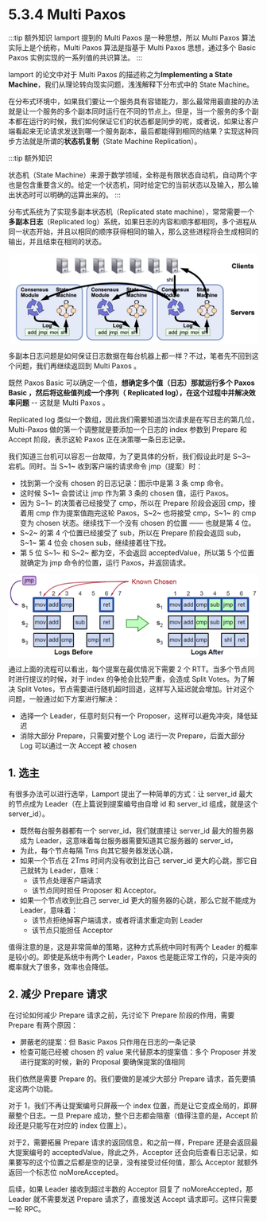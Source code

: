 # 5.3.4 Multi Paxos

:::tip 额外知识
lamport 提到的 Multi Paxos 是一种思想，所以 Multi Paxos 算法实际上是个统称，Multi Paxos 算法是指基于 Multi Paxos 思想，通过多个 Basic Paxos 实例实现的一系列值的共识算法。
:::

lamport 的论文中对于 Multi Paxos 的描述称之为**Implementing a State Machine**，我们从理论转向现实问题，浅浅解释下分布式中的 State Machine。

在分布式环境中，如果我们要让一个服务具有容错能力，那么最常用最直接的办法就是让一个服务的多个副本同时运行在不同的节点上。但是，当一个服务的多个副本都在运行的时候，我们如何保证它们的状态都是同步的呢，或者说，如果让客户端看起来无论请求发送到哪一个服务副本，最后都能得到相同的结果？实现这种同步方法就是所谓的**状态机复制**（State Machine Replication）。

:::tip 额外知识

状态机（State Machine）来源于数学领域，全称是有限状态自动机，自动两个字也是包含重要含义的。给定一个状态机，同时给定它的当前状态以及输入，那么输出状态时可以明确的运算出来的。
:::

分布式系统为了实现多副本状态机（Replicated state machine），常常需要一个**多副本日志**（Replicated log）系统，如果日志的内容和顺序都相同，多个进程从同一状态开始，并且以相同的顺序获得相同的输入，那么这些进程将会生成相同的输出，并且结束在相同的状态。

<div  align="center">
	<img src="../assets/Replicated-state-machine.webp" width = "500"  align=center />
	<p></p>
</div>

多副本日志问题是如何保证日志数据在每台机器上都一样？不过，笔者先不回到这个问题，我们再继续返回到 Multi Paxos 。

既然 Paxos Basic 可以确定一个值，**想确定多个值（日志）那就运行多个 Paxos Basic ，然后将这些值列成一个序列（ Replicated log），在这个过程中并解决效率问题** -- 这就是 Multi Paxos 。

Replicated log 类似一个数组，因此我们需要知道当次请求是在写日志的第几位，Multi-Paxos 做的第一个调整就是要添加一个日志的 index 参数到 Prepare 和 Accept 阶段，表示这轮 Paxos 正在决策哪一条日志记录。

我们知道三台机可以容忍一台故障，为了更具体的分析，我们假设此时是 S~3~ 宕机。同时。当 S~1~ 收到客户端的请求命令 jmp（提案）时：

- 找到第一个没有 chosen 的日志记录：图示中是第 3 条 cmp 命令。
- 这时候 S~1~ 会尝试让 jmp 作为第 3 条的 chosen 值，运行 Paxos。
- 因为 S~1~ 的决策者已经接受了 cmp，所以在 Prepare 阶段会返回 cmp，接着用 cmp 作为提案值跑完这轮 Paxos，S~2~ 也将接受 cmp，S~1~ 的 cmp 变为 chosen 状态。继续找下一个没有 chosen 的位置 —— 也就是第 4 位。
- S~2~ 的第 4 个位置已经接受了 sub，所以在 Prepare 阶段会返回 sub，S~1~ 第 4 位会 chosen sub，继续接着往下找。
- 第 5 位 S~1~ 和 S~2~ 都为空，不会返回 acceptedValue，所以第 5 个位置就确定为 jmp 命令的位置，运行 Paxos，并返回请求。

<div  align="center">
	<img src="../assets/multi_paxos.png" width = "650"  align=center />
	<p></p>
</div>

通过上面的流程可以看出，每个提案在最优情况下需要 2 个 RTT。当多个节点同时进行提议的时候，对于 index 的争抢会比较严重，会造成 Split Votes。为了解决 Split Votes，节点需要进行随机超时回退，这样写入延迟就会增加。针对这个问题，一般通过如下方案进行解决：

- 选择一个 Leader，任意时刻只有一个 Proposer，这样可以避免冲突，降低延迟
- 消除大部分 Prepare，只需要对整个 Log 进行一次 Prepare，后面大部分 Log 可以通过一次 Accept 被 chosen

## 1. 选主

有很多办法可以进行选举，Lamport 提出了一种简单的方式：让 server_id 最大的节点成为 Leader（在上篇说到提案编号由自增 id 和 server_id 组成，就是这个 server_id）。

- 既然每台服务器都有一个 server_id，我们就直接让 server_id 最大的服务器成为 Leader，这意味着每台服务器需要知道其它服务器的 server_id，
- 为此，每个节点每隔 Tms 向其它服务器发送心跳，
- 如果一个节点在 2Tms 时间内没有收到比自己 server_id 更大的心跳，那它自己就转为 Leader，意味：
	- 该节点处理客户端请求
	- 该节点同时担任 Proposer 和 Acceptor。
- 如果一个节点收到比自己 server_id 更大的服务器的心跳，那么它就不能成为 Leader，意味着：
	- 该节点拒绝掉客户端请求，或者将请求重定向到 Leader
	- 该节点只能担任 Acceptor

值得注意的是，这是非常简单的策略，这种方式系统中同时有两个 Leader 的概率是较小的。即使是系统中有两个 Leader，Paxos 也是能正常工作的，只是冲突的概率就大了很多，效率也会降低。

## 2. 减少 Prepare 请求

在讨论如何减少 Prepare 请求之前，先讨论下 Prepare 阶段的作用，需要 Prepare 有两个原因：

- 屏蔽老的提案：但 Basic Paxos 只作用在日志的一条记录
- 检查可能已经被 chosen 的 value 来代替原本的提案值：多个 Proposer 并发进行提案的时候，新的 Proposal 要确保提案的值相同

我们依然是需要 Prepare 的。我们要做的是减少大部分 Prepare 请求，首先要搞定这两个功能。

对于 1，我们不再让提案编号只屏蔽一个 index 位置，而是让它变成全局的，即屏蔽整个日志。一旦 Prepare 成功，整个日志都会阻塞（值得注意的是，Accept 阶段还是只能写在对应的 index 位置上）。

对于2，需要拓展 Prepare 请求的返回信息，和之前一样，Prepare 还是会返回最大提案编号的 acceptedValue，除此之外，Acceptor 还会向后查看日志记录，如果要写的这个位置之后都是空的记录，没有接受过任何值，那么 Acceptor 就额外返回一个标志位 noMoreAccepted。

后续，如果 Leader 接收到超过半数的 Acceptor 回复了 noMoreAccepted，那 Leader 就不需要发送 Prepare 请求了，直接发送 Accept 请求即可。这样只需要一轮 RPC。


